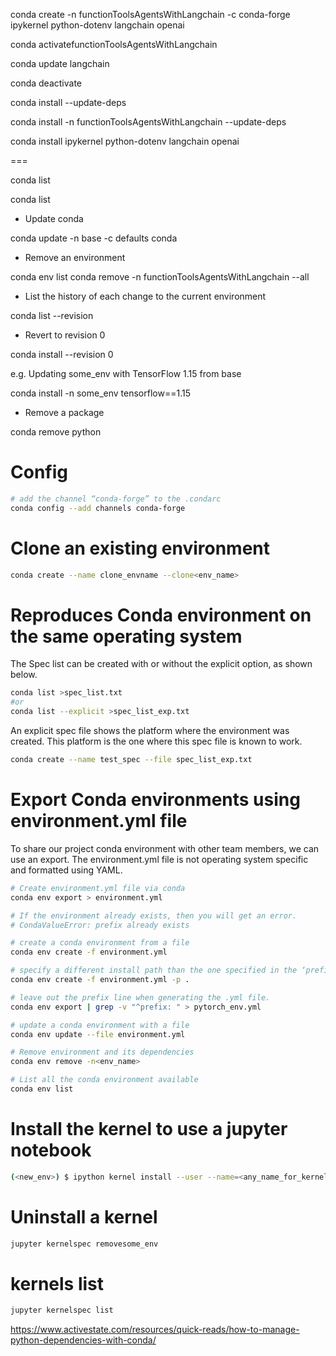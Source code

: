 conda create -n functionToolsAgentsWithLangchain -c conda-forge ipykernel python-dotenv langchain openai

conda activatefunctionToolsAgentsWithLangchain

conda update langchain

conda deactivate

conda install <package> --update-deps

conda install -n functionToolsAgentsWithLangchain <package> --update-deps

conda install ipykernel python-dotenv langchain openai

===

conda list

conda list <package>

- Update conda

conda update -n base -c defaults conda

- Remove an environment

conda env list
conda remove -n functionToolsAgentsWithLangchain --all

- List the history of each change to the current environment

conda list --revision

- Revert to revision 0

conda install --revision 0

e.g. Updating some_env with TensorFlow 1.15 from base

conda install -n some_env tensorflow==1.15

- Remove a package

conda remove python

# Config

```sh
# add the channel “conda-forge” to the .condarc
conda config --add channels conda-forge
```

# Clone an existing environment

```sh
conda create --name clone_envname --clone<env_name>
```

# Reproduces Conda environment on the same operating system

The Spec list can be created with or without the explicit option, as shown below.

```sh
conda list >spec_list.txt
#or
conda list --explicit >spec_list_exp.txt
```

An explicit spec file shows the platform where the environment was created. This platform is the one where this spec file is known to work.

```sh
conda create --name test_spec --file spec_list_exp.txt
```

# Export Conda environments using environment.yml file

To share our project conda environment with other team members, we can use an export.
The environment.yml file is not operating system specific and formatted using YAML.

```sh
# Create environment.yml file via conda
conda env export > environment.yml

# If the environment already exists, then you will get an error.
# CondaValueError: prefix already exists

# create a conda environment from a file
conda env create -f environment.yml

# specify a different install path than the one specified in the ‘prefix’.
conda env create -f environment.yml -p .

# leave out the prefix line when generating the .yml file.
conda env export | grep -v "^prefix: " > pytorch_env.yml

# update a conda environment with a file
conda env update --file environment.yml

# Remove environment and its dependencies
conda env remove -n<env_name>

# List all the conda environment available
conda env list
```

# Install the kernel to use a jupyter notebook

```sh
(<new_env>) $ ipython kernel install --user --name=<any_name_for_kernel>
```

# Uninstall a kernel

```sh
jupyter kernelspec removesome_env
```

# kernels list

```sh
jupyter kernelspec list
```

https://www.activestate.com/resources/quick-reads/how-to-manage-python-dependencies-with-conda/
